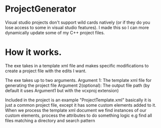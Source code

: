 # ProjectGenerator
 Visual studio projects don't support wild cards natively (or if they do you lose access to some in visual studio features). 
 I made this so I can more dynamically update some of my C++ project files.
 
# How it works.
 The exe takes in a template xml file and makes specific modifications to create a project file with the edits I want.
 
 The exe takes up to two arguments.
 Argument 1: The template xml file for generating the project file
 Argument 2(optional): The output file path (by default it uses Argument1 but with the vcxproj extension)
 
 Included in the project is an example "ProjectTemplate.xml" basically it is just a common project file, except it has some custom elements added to it.
 When we process the template xml document we find instances of our custom elements, process the attributes to do something logic e.g find all files matching a directory and search pattern
